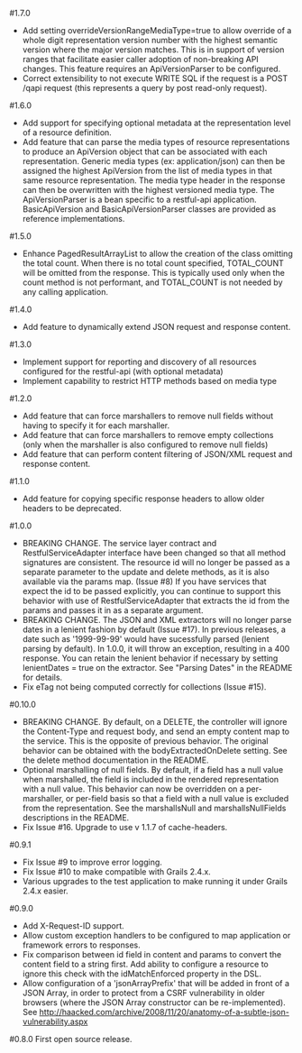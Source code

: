 #1.7.0
* Add setting overrideVersionRangeMediaType=true to allow override of a whole digit representation version number with the highest semantic version where the major version matches. This is in support of version ranges that facilitate easier caller adoption of non-breaking API changes. This feature requires an ApiVersionParser to be configured. 
* Correct extensibility to not execute WRITE SQL if the request is a POST /qapi request (this represents a query by post read-only request). 

#1.6.0
* Add support for specifying optional metadata at the representation level of a resource definition.
* Add feature that can parse the media types of resource representations to produce an ApiVersion object that can be associated with each representation. Generic media types (ex: application/json) can then be assigned the highest ApiVersion from the list of media types in that same resource representation. The media type header in the response can then be overwritten with the highest versioned media type. The ApiVersionParser is a bean specific to a restful-api application. BasicApiVersion and BasicApiVersionParser classes are provided as reference implementations.

#1.5.0
* Enhance PagedResultArrayList to allow the creation of the class omitting the total count. When there is no total count specified, TOTAL_COUNT will be omitted from the response. This is typically used only when the count method is not performant, and TOTAL_COUNT is not needed by any calling application.

#1.4.0
* Add feature to dynamically extend JSON request and response content.

#1.3.0
* Implement support for reporting and discovery of all resources configured for the restful-api (with optional metadata)
* Implement capability to restrict HTTP methods based on media type

#1.2.0
* Add feature that can force marshallers to remove null fields without having to specify it for each marshaller.
* Add feature that can force marshallers to remove empty collections (only when the marshaller is also configured to remove null fields)
* Add feature that can perform content filtering of JSON/XML request and response content.

#1.1.0
* Add feature for copying specific response headers to allow older headers to be deprecated.

#1.0.0
* BREAKING CHANGE.  The service layer contract and RestfulServiceAdapter interface have been changed so that all method signatures are consistent.  The resource id will no longer be passed as a separate parameter to the update and delete methods, as it is also available via the params map.  (Issue #8)  If you have services that expect the id to be passed explicitly, you can continue to support this behavior with use of RestfulServiceAdapter that extracts the id from the params and passes it in as a separate argument.
* BREAKING CHANGE.  The JSON and XML extractors will no longer parse dates in a lenient fashion by default (Issue #17).  In previous releases, a date such as '1999-99-99' would have sucessfully parsed (lenient parsing by default).  In 1.0.0, it will throw an exception, resulting in a 400 response.  You can retain the lenient behavior if necessary by setting lenientDates = true on the extractor.  See "Parsing Dates" in the README for details.
* Fix eTag not being computed correctly for collections (Issue #15).

#0.10.0
* BREAKING CHANGE.  By default, on a DELETE, the controller will ignore the Content-Type and request body, and send an empty content map to the service.  This is the opposite of previous behavior.  The original behavior can be obtained with the bodyExtractedOnDelete setting.  See the delete method documentation in the README.
* Optional marshalling of null fields.  By default, if a field has a null value when marshalled, the field is included in the rendered representation with a null value.  This behavior can now be overridden on a per-marshaller, or per-field basis so that a field with a null value is excluded from the representation.  See the marshallsNull and marshallsNullFields descriptions in the README.
* Fix Issue #16.  Upgrade to use v 1.1.7 of cache-headers.


#0.9.1
* Fix Issue #9 to improve error logging.
* Fix Issue #10 to make compatible with Grails 2.4.x.
* Various upgrades to the test application to make running it under Grails 2.4.x easier.

#0.9.0
* Add X-Request-ID support.
* Allow custom exception handlers to be configured to map application or framework errors to responses.
* Fix comparison between id field in content and params to convert the content field to a string first.  Add ability to configure a resource to ignore this check with the idMatchEnforced property in the DSL.
* Allow configuration of a 'jsonArrayPrefix' that will be added in front of a JSON Array, in order to protect from a CSRF vulnerability in older browsers (where the JSON Array constructor can be re-implemented). See http://haacked.com/archive/2008/11/20/anatomy-of-a-subtle-json-vulnerability.aspx

#0.8.0
First open source release.